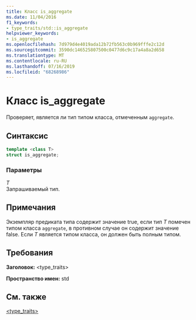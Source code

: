 ```yaml
---
title: Класс is_aggregate
ms.date: 11/04/2016
f1_keywords:
- type_traits/std::is_aggregate
helpviewer_keywords:
- is_aggregate
ms.openlocfilehash: 7d979d4e4019ada12b72fb563c0b969fffe2c12d
ms.sourcegitcommit: 3590dc146525807500c0477d6c9c17a4a8a2d658
ms.translationtype: MT
ms.contentlocale: ru-RU
ms.lasthandoff: 07/16/2019
ms.locfileid: "68268986"
---
```

# <a name="isaggregate-class"></a>Класс is_aggregate

Проверяет, является ли тип типом класса, отмеченным `aggregate`.

## <a name="syntax"></a>Синтаксис

```cpp
template <class T>
struct is_aggregate;
```

### <a name="parameters"></a>Параметры

*T*<br/>
Запрашиваемый тип.

## <a name="remarks"></a>Примечания

Экземпляр предиката типа содержит значение true, если тип *T* помечен типом класса `aggregate`, в противном случае он содержит значение false. Если *T* является типом класса, он должен быть полным типом.

## <a name="requirements"></a>Требования

**Заголовок:** \<type_traits>

**Пространство имен:** std

## <a name="see-also"></a>См. также

[<type_traits>](../standard-library/type-traits.md)<br/>
